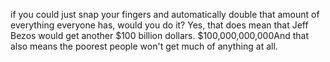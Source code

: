 if you could just snap your fingers and automatically double that amount of everything everyone has, would you do it? Yes, that does mean that Jeff Bezos would get another $100 billion dollars. $100,000,000,000And that also means the poorest people won't get much of anything at all.
